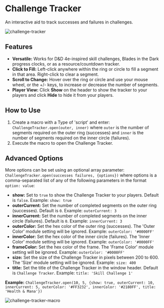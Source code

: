 # Challenge Tracker
An interactive aid to track successes and failures in challenges.  

![challenge-tracker](https://user-images.githubusercontent.com/105953297/174775519-3261d0db-57af-483e-a999-31ea3d453c86.png)

## Features
- **Versatile:** Works for D&D 4e-inspired skill challenges, Blades in the Dark progress clocks, or as a resource/countdown tracker.
- **Click to Fill:** Left-click anywhere within the ring or circle to fill a segment in that area. Right-click  to clear a segment.
- **Scroll to Change:** Hover over the ring or circle and use your mouse wheel, or the +/- keys, to increase or decrease the number of segments.
- **Player View:** Click **Show** on the header to show the tracker to your players and click **Hide** to hide it from your players.

## How to Use
1. Create a macro with a Type of 'script' and enter: `ChallengeTracker.open(outer, inner)` where `outer` is the number of segments required on the outer ring (successes) and `inner` is the number of segments required on the inner circle (failures).
2. Execute the macro to open the Challenge Tracker.

## Advanced Options
More options can be set  using an optional array parameter: `ChallengeTracker.open(successes failures, {options})` where options is a comma-separated list of any of the following parameters in the format `option: value`:
- **show:** Set to `true` to show the Challenge Tracker to your players. Default is `false`. Example: `show: true`
- **outerCurrent:** Set the number of completed segments on the outer ring (successes). Default is `0`. Example: `outerCurrent: 3`
- **innerCurrent:** Set the number of completed segments on the inner circle (failures). Default is `0`. Example: `innerCurrent: 3`
- **outerColor:** Set the hex color of the outer ring (successes). The 'Outer Color' module setting will be ignored. Example: `outerColor: '#0000FF'`
- **innerColor:** Set the hex color of the inner circle (failures). The 'Inner Color' module setting will be ignored. Example: `outerColor: '#0000FF'`
- **frameColor:** Set the hex color of the frame. The 'Frame Color' module setting will be ignored. Example: `outerColor: '#0000FF'`
- **size:** Set the size of the Challenge Tracker in pixels between 200 to 600. The 'Size' module setting will be ignored. Example: `size: 400`
- **title:** Set the title of the Challenge Tracker in the window header. Default is `Challenge Tracker`. Example: `title: 'Skill Challenge 1'`  

**Example:** `ChallengeTracker.open(10, 5, {show: true, outerCurrent: 10, innerCurrent: 5, outerColor: '#FF3232', innerColor: '#2180FF', title: 'Health & Mana'})`  

![challenge-tracker-macro](https://user-images.githubusercontent.com/105953297/174798982-53b25513-5aca-464d-9556-1ab7ee543856.png)